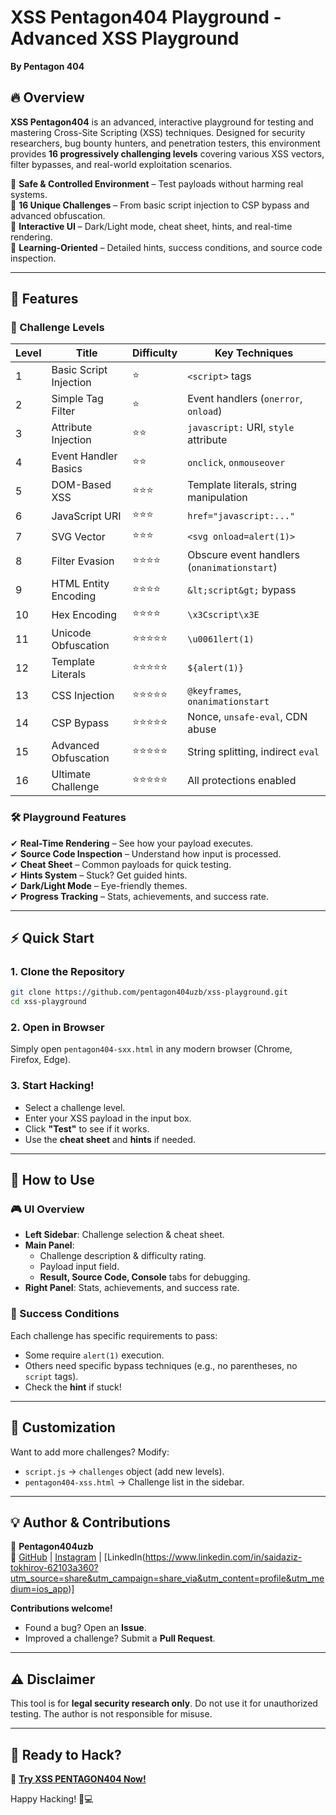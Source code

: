 # **XSS Pentagon404 Playground - Advanced XSS Playground**  
**By Pentagon 404**  


## **🔥 Overview**  
**XSS Pentagon404** is an advanced, interactive playground for testing and mastering Cross-Site Scripting (XSS) techniques. Designed for security researchers, bug bounty hunters, and penetration testers, this environment provides **16 progressively challenging levels** covering various XSS vectors, filter bypasses, and real-world exploitation scenarios.  

🔹 **Safe & Controlled Environment** – Test payloads without harming real systems.  
🔹 **16 Unique Challenges** – From basic script injection to CSP bypass and advanced obfuscation.  
🔹 **Interactive UI** – Dark/Light mode, cheat sheet, hints, and real-time rendering.  
🔹 **Learning-Oriented** – Detailed hints, success conditions, and source code inspection.  

---

## **🚀 Features**  

### **🎯 Challenge Levels**  
| Level | Title | Difficulty | Key Techniques |
|-------|-------|------------|----------------|
| 1 | Basic Script Injection | ⭐ | `<script>` tags |
| 2 | Simple Tag Filter | ⭐ | Event handlers (`onerror`, `onload`) |
| 3 | Attribute Injection | ⭐⭐ | `javascript:` URI, `style` attribute |
| 4 | Event Handler Basics | ⭐⭐ | `onclick`, `onmouseover` |
| 5 | DOM-Based XSS | ⭐⭐⭐ | Template literals, string manipulation |
| 6 | JavaScript URI | ⭐⭐⭐ | `href="javascript:..."` |
| 7 | SVG Vector | ⭐⭐⭐ | `<svg onload=alert(1)>` |
| 8 | Filter Evasion | ⭐⭐⭐⭐ | Obscure event handlers (`onanimationstart`) |
| 9 | HTML Entity Encoding | ⭐⭐⭐⭐ | `&lt;script&gt;` bypass |
| 10 | Hex Encoding | ⭐⭐⭐⭐ | `\x3Cscript\x3E` |
| 11 | Unicode Obfuscation | ⭐⭐⭐⭐⭐ | `\u0061lert(1)` |
| 12 | Template Literals | ⭐⭐⭐⭐⭐ | `${alert(1)}` |
| 13 | CSS Injection | ⭐⭐⭐⭐⭐ | `@keyframes`, `onanimationstart` |
| 14 | CSP Bypass | ⭐⭐⭐⭐⭐ | Nonce, `unsafe-eval`, CDN abuse |
| 15 | Advanced Obfuscation | ⭐⭐⭐⭐⭐ | String splitting, indirect `eval` |
| 16 | Ultimate Challenge | ⭐⭐⭐⭐⭐ | All protections enabled |

### **🛠️ Playground Features**  
✔ **Real-Time Rendering** – See how your payload executes.  
✔ **Source Code Inspection** – Understand how input is processed.  
✔ **Cheat Sheet** – Common payloads for quick testing.  
✔ **Hints System** – Stuck? Get guided hints.  
✔ **Dark/Light Mode** – Eye-friendly themes.  
✔ **Progress Tracking** – Stats, achievements, and success rate.  

---

## **⚡ Quick Start**  

### **1. Clone the Repository**  
```bash
git clone https://github.com/pentagon404uzb/xss-playground.git
cd xss-playground
```

### **2. Open in Browser**  
Simply open `pentagon404-sxx.html` in any modern browser (Chrome, Firefox, Edge).  

### **3. Start Hacking!**  
- Select a challenge level.  
- Enter your XSS payload in the input box.  
- Click **"Test"** to see if it works.  
- Use the **cheat sheet** and **hints** if needed.  

---

## **📌 How to Use**  

### **🎮 UI Overview**  
- **Left Sidebar**: Challenge selection & cheat sheet.  
- **Main Panel**:  
  - Challenge description & difficulty rating.  
  - Payload input field.  
  - **Result, Source Code, Console** tabs for debugging.  
- **Right Panel**: Stats, achievements, and success rate.  

### **🎯 Success Conditions**  
Each challenge has specific requirements to pass:  
- Some require `alert(1)` execution.  
- Others need specific bypass techniques (e.g., no parentheses, no `script` tags).  
- Check the **hint** if stuck!  

---

## **🔧 Customization**  
Want to add more challenges? Modify:  
- `script.js` → `challenges` object (add new levels).  
- `pentagon404-xss.html` → Challenge list in the sidebar.
  
---

## **💡 Author & Contributions**  
👤 **Pentagon404uzb**  
🔗 [GitHub](https://github.com/pentagon404uzb) | [Instagram](https://www.instagram.com/pentagon.404?igsh=MXRhdHhoOGhwY3M3NA%3D%3D&utm_source=qr)  | [LinkedIn(https://www.linkedin.com/in/saidaziz-tokhirov-62103a360?utm_source=share&utm_campaign=share_via&utm_content=profile&utm_medium=ios_app)]

**Contributions welcome!**  
- Found a bug? Open an **Issue**.  
- Improved a challenge? Submit a **Pull Request**.  

---

## **⚠️ Disclaimer**  
This tool is for **legal security research only**. Do not use it for unauthorized testing. The author is not responsible for misuse.  

---

## **🚀 Ready to Hack?**  
🔗 **[Try XSS PENTAGON404 Now!](#)**   

Happy Hacking! 🚨💻
